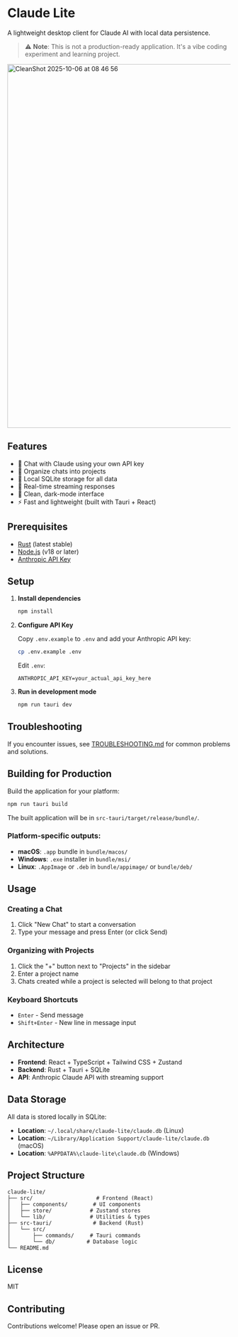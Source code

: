 # Claude Lite

A lightweight desktop client for Claude AI with local data persistence.

> ⚠️ **Note**: This is not a production-ready application. It's a vibe coding experiment and learning project.

<img width="1175" height="819" alt="CleanShot 2025-10-06 at 08 46 56" src="https://github.com/user-attachments/assets/6676d026-c36e-48bb-ab37-daabef3827d6" />

## Features

- 💬 Chat with Claude using your own API key
- 📁 Organize chats into projects
- 💾 Local SQLite storage for all data
- 🌊 Real-time streaming responses
- 🎨 Clean, dark-mode interface
- ⚡ Fast and lightweight (built with Tauri + React)

## Prerequisites

- [Rust](https://rustup.rs/) (latest stable)
- [Node.js](https://nodejs.org/) (v18 or later)
- [Anthropic API Key](https://console.anthropic.com/)

## Setup

1. **Install dependencies**
   ```bash
   npm install
   ```

2. **Configure API Key**

   Copy `.env.example` to `.env` and add your Anthropic API key:
   ```bash
   cp .env.example .env
   ```

   Edit `.env`:
   ```
   ANTHROPIC_API_KEY=your_actual_api_key_here
   ```

3. **Run in development mode**
   ```bash
   npm run tauri dev
   ```

## Troubleshooting

If you encounter issues, see [TROUBLESHOOTING.md](TROUBLESHOOTING.md) for common problems and solutions.

## Building for Production

Build the application for your platform:

```bash
npm run tauri build
```

The built application will be in `src-tauri/target/release/bundle/`.

### Platform-specific outputs:
- **macOS**: `.app` bundle in `bundle/macos/`
- **Windows**: `.exe` installer in `bundle/msi/`
- **Linux**: `.AppImage` or `.deb` in `bundle/appimage/` or `bundle/deb/`

## Usage

### Creating a Chat
1. Click "New Chat" to start a conversation
2. Type your message and press Enter (or click Send)

### Organizing with Projects
1. Click the "+" button next to "Projects" in the sidebar
2. Enter a project name
3. Chats created while a project is selected will belong to that project

### Keyboard Shortcuts
- `Enter` - Send message
- `Shift+Enter` - New line in message input

## Architecture

- **Frontend**: React + TypeScript + Tailwind CSS + Zustand
- **Backend**: Rust + Tauri + SQLite
- **API**: Anthropic Claude API with streaming support

## Data Storage

All data is stored locally in SQLite:
- **Location**: `~/.local/share/claude-lite/claude.db` (Linux)
- **Location**: `~/Library/Application Support/claude-lite/claude.db` (macOS)
- **Location**: `%APPDATA%\claude-lite\claude.db` (Windows)

## Project Structure

```
claude-lite/
├── src/                    # Frontend (React)
│   ├── components/        # UI components
│   ├── store/            # Zustand stores
│   └── lib/              # Utilities & types
├── src-tauri/             # Backend (Rust)
│   └── src/
│       ├── commands/     # Tauri commands
│       └── db/          # Database logic
└── README.md
```

## License

MIT

## Contributing

Contributions welcome! Please open an issue or PR.
